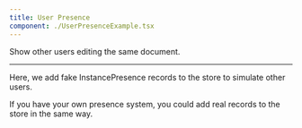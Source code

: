 ```yaml
---
title: User Presence
component: ./UserPresenceExample.tsx
---
```


Show other users editing the same document.

---

Here, we add fake InstancePresence records to the store to simulate other users.

If you have your own presence system, you could add real records to the store in the same way.
